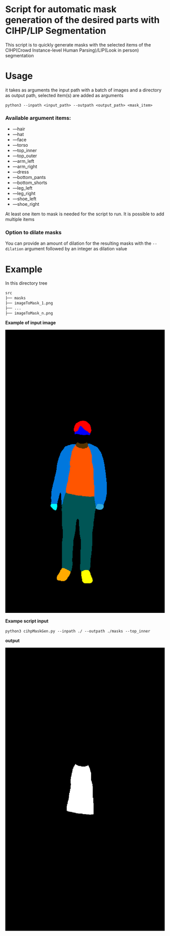# Script for automatic mask generation of the desired parts with CIHP/LIP Segmentation

This script is to quickly generate masks with the selected items of the CIHP(Crowd Instance-level Human Parsing)/LIP(Look in person) segmentation

# Usage

it takes as arguments the input path with a batch of images and a directory as output path, selected item(s) are added as arguments

```
python3 --inpath <input_path> --outpath <output_path> <mask_item>
```

### Available argument items:

- —hair
- —hat
- —face
- —torso
- —top_inner
- —top_outer
- —arm_left
- —arm_right
- —dress
- —bottom_pants
- —bottom_shorts
- —leg_left
- —leg_right
- —shoe_left
- —shoe_right

At least one item to mask is needed for the script to run. It is possible to add multiple items

### Option to dilate masks

You can provide an amount of dilation for the resulting masks with the ```--dilation``` argument followed by an integer as dilation value

# Example

In this directory tree

```
src
├── masks
├── imageToMask_1.png
├── ...
├── imageToMask_n.png
```

**Example of input image**

![example_input_img](https://github.com/Tonoward/CIHP_masking_tool/blob/main/inputimg_example_1.png?raw=true)

**Exampe script input**

`python3 cihpMaskGen.py --inpath ./ --outpath ./masks --top_inner`

**output**

![example_output_img](https://github.com/Tonoward/CIHP_masking_tool/blob/main/outputimg_example_1.png?raw=true)
